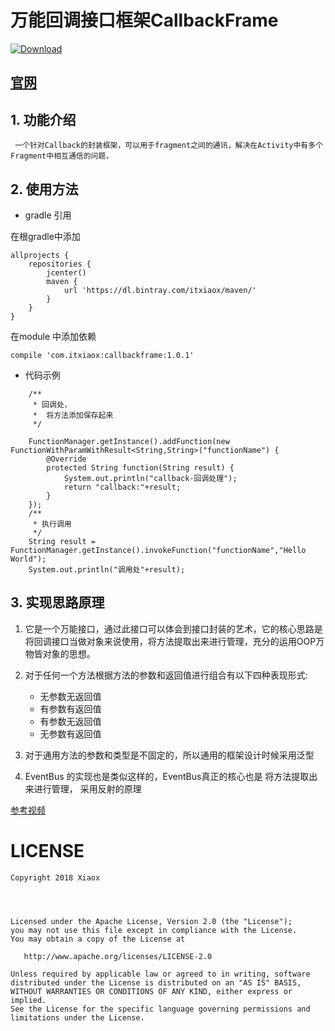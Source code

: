 # 万能回调接口框架CallbackFrame
[ ![Download](https://api.bintray.com/packages/itxiaox/maven/callbackframe/images/download.svg) ](https://bintray.com/itxiaox/maven/callbackframe/_latestVersion)


## [官网](https://itxiaox.github.io/CallbackFrame)

## 1. 功能介绍

     一个针对Callback的封装框架，可以用于fragment之间的通讯，解决在Activity中有多个Fragment中相互通信的问题，
  
## 2. 使用方法
 
* gradle 引用

在根gradle中添加
```
allprojects {
    repositories {
        jcenter()
        maven {
            url 'https://dl.bintray.com/itxiaox/maven/'
        }
    }
}
```
在module 中添加依赖
```
compile 'com.itxiaox:callbackframe:1.0.1'
```

* 代码示例

```
	/**
	 * 回调处，
	 *  将方法添加保存起来
	 */

	FunctionManager.getInstance().addFunction(new FunctionWithParamWithResult<String,String>("functionName") {
		@Override
		protected String function(String result) {
			System.out.println("callback-回调处理");
			return "callback:"+result;
		}
	});
	/**
	 * 执行调用
	 */
	String result = FunctionManager.getInstance().invokeFunction("functionName","Hello World");
	System.out.println("调用处"+result);

```

## 3. 实现思路原理

1. 它是一个万能接口，通过此接口可以体会到接口封装的艺术，它的核心思路是将回调接口当做对象来说使用，将方法提取出来进行管理，充分的运用OOP万物皆对象的思想。

2. 对于任何一个方法根据方法的参数和返回值进行组合有以下四种表现形式:
	* 无参数无返回值
	* 有参数有返回值
	* 有参数无返回值
	* 无参数有返回值

3. 对于通用方法的参数和类型是不固定的，所以通用的框架设计时候采用泛型
4. EventBus 的实现也是类似这样的，EventBus真正的核心也是 将方法提取出来进行管理， 采用反射的原理
    
[参考视频](https://study.163.com/course/courseLearn.htm?courseId=1209230809#/learn/live?lessonId=1278875538&courseId=1209230809) 


# LICENSE

	Copyright 2018 Xiaox




	Licensed under the Apache License, Version 2.0 (the "License");
	you may not use this file except in compliance with the License.
	You may obtain a copy of the License at

	   http://www.apache.org/licenses/LICENSE-2.0

	Unless required by applicable law or agreed to in writing, software
	distributed under the License is distributed on an "AS IS" BASIS,
	WITHOUT WARRANTIES OR CONDITIONS OF ANY KIND, either express or implied.
	See the License for the specific language governing permissions and
	limitations under the License.


